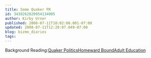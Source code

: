 ```yaml
---
title: Some Quaker PR
id: 3438262820954134005
author: Kirby Urner
published: 2008-07-11T10:02:00.001-07:00
updated: 2008-07-11T12:20:07.049-07:00
blog: bizmo_diaries
tags: 
---
```


[](https://blogger.googleusercontent.com/img/b/R29vZ2xl/AVvXsEhto_cKOSHUxuXI3SQg4EpCSXyGMZoe6Bhj-SfoIWd-0W2Oz0L_jFGnkqFZja_K_T7av9OVFmodeysAZRsh4TXnyx9VeQhPxHCBRRh08NVwu9oayeKqZfY2ianrPs3bl6MNKCUT/s1600-h/together_small.png)[](https://blogger.googleusercontent.com/img/b/R29vZ2xl/AVvXsEivB1fKp7ZEtSASjKzcH02Y7mnnw5X0gtSmYSw2Lsh3iFuYIqkuJNqKd-3160A6FZGH-SQU7ZF_eMPq07jvhfpWIjqfWkT8r97nGtIKjmVpFg-2a-Ik1bpNqUTkgI8yJ3WEnSvM/s1600-h/m4b1682.png)Background Reading:[Quaker Politics](http://worldgame.blogspot.com/2004/11/quaker-politics_110167340290091180.html)[Homeward Bound](http://worldgame.blogspot.com/2006/12/homeward-bound.html)[Adult Education](http://worldgame.blogspot.com/2008/05/adult-education.html)